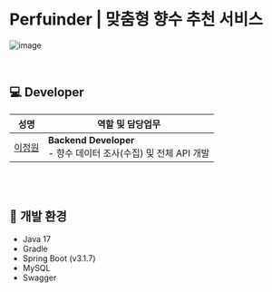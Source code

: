 # Perfuinder | 맞춤형 향수 추천 서비스 
![image](https://github.com/user-attachments/assets/58716337-94b6-48b0-adc9-3d69eb7c1038)

<br>

## 💻 Developer

| 성명                                                 | 역할 및 담당업무                                                                                                        |
|----------------------------------------------------|------------------------------------------------------------------------------------------------------------------|
| <a href="https://github.com/leegaarden"> 이정원 </a>   | **Backend Developer**<br>- 향수 데이터 조사(수집) 및 전체 API 개발

<br><br>
## 🔨 개발 환경
* Java 17
* Gradle
* Spring Boot (v3.1.7)
* MySQL
* Swagger
  
<br><br>
